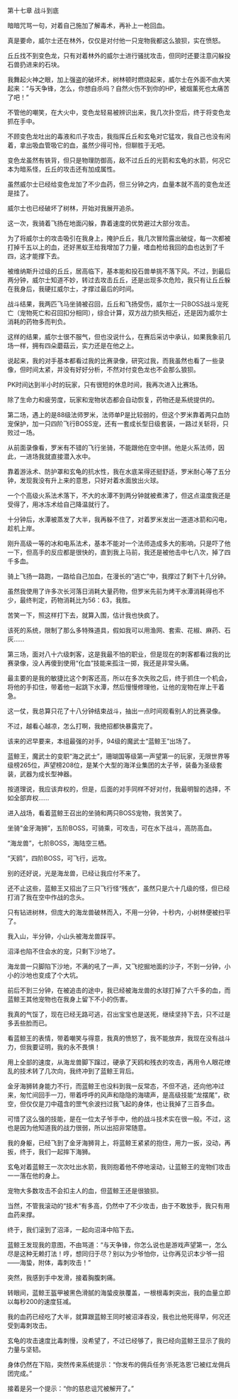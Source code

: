 第十七章 战斗到底


暗暗咒骂一句，对着自己施加了解毒术，再补上一枪回血。

真是要命，威尔士还在林外，仅仅是对付他一只宠物我都这么狼狈，实在愤怒。

丘丘找不到变色龙，只有对着林外的威尔士进行骚扰攻击，但同时还要注意闪躲投石兽扔进来的石块。

我舞起火神之眼，加上强盗的破坏术，树林顿时燃烧起来，威尔士在外面不由大笑起来：“与天争锋，怎么，你想自杀吗？自然火伤不到你的HP，被烟薰死也太痛苦了吧！”

不管他的嘲笑，在大火中，变色龙轻易被辨识出来，我几次扑空后，终于将变色龙抓在手中。

不顾变色龙吐出的毒液和爪子攻击，我指挥丘丘和玄龟对它猛攻，我自己也没有闲着，拿出吸血管吸它的血，虽然少得可怜，但聊胜于无吧。

变色龙虽然有铁背，但只是物理防御高，敌不过丘丘的光箭和玄龟的水箭，何况它本为暗系怪，丘丘的攻击还有加成属性。

虽然威尔士已经给变色龙加了不少血药，但三分钟之内，血量本就不高的变色龙还是挂了。

威尔士也已经破坏了树林，开始对我展开追杀。

这一次，我骑着飞扬在地面闪躲，靠着速度的优势避过大部分攻击。

为了将威尔士的攻击吸引在我身上，掩护丘丘，我几次冒险露出破绽，每一次都被打掉千五以上的血，还好黑蚁王给我增加了力量，嗜血枪给我回的血也达到了千四，这才能撑下去。

被维纳斯升过级的丘丘，居高临下，基本能和投石兽单挑不落下风。不过，到最后两分钟，威尔士知道不妙，转过去攻击丘丘，还是出现多次危险，我只有让丘丘躲在我身后，我硬扛威尔士，才撑过最后的时间。

战斗结果，我两匹飞马坐骑被召回，丘丘和飞扬受伤，威尔士一只BOSS战斗宠死亡（宠物死亡和召回扣分相同），综合计算，双方战力损失相近，还是因为威尔士消耗的药物多而判负。

这样的结果，威尔士很不服气，但也没说什么，在赛后采访中承认，如果我象前几场一样，拥有四朵蘑菇云，实力还是在他之上。

说起来，我的对手基本都看过我的比赛录像，研究过我，而我虽然也看了一些录像，但时间太紧，并没有好好分析，不然对付变色龙也不会那么狼狈。

PK时间达到半小时的玩家，只有很短的休息时间，我再次进入比赛场。

除了生命力和疲劳度，玩家和宠物状态都会自动恢复，药物还是系统提供的。

第二场，遇上的是88级法师罗米，法师单P是比较弱的，但这个罗米靠着两只血防宠保护，加一只四阶飞行BOSS宠，还有一套成长型日级套装，一路过关斩将，只败过一场。

从前面录像看，罗米有不错的飞行坐骑，不能跟他在空中拼。他是火系法师，因此，一进场我就直接潜入水中。

靠着游泳术、防护罩和玄龟的抗水性，我在水底呆得还挺舒适，罗米耐心等了五分钟，发现我没有升上来的意思，只好对着水面放出火球。

一个个高级火系法术落下，不大的水潭不到两分钟就被煮沸了，但这点温度我还是受得了，用冰冻术给自己降温就行了。

十分钟后，水潭被蒸发了大半，我再躲不住了，对着罗米发出一道道冰箭和闪电，趁机上岸。

刚升高级一等的冰和电系法术，基本不能对一个法师造成多大的影响，只是吓了他一下，但高手的反应都是很快的，直到我上马前，我还是被他击中七八次，掉了四千多血。

骑上飞扬一路跑，一路给自己加血，在漫长的“逃亡”中，我撑过了剩下十几分钟。

虽然我使用了许多次长河落日消耗大量药物，但罗米先前为烤干水潭消耗得也不少，最终判定，药物消耗比为56：63，我胜。

苦笑一下，照这样打下去，就算入围，估计我也快疯了。

该死的系统，限制了那么多特殊道具，假如我可以用渔网、套索、花椒、麻药、石灰……

第三场，面对八十六级刺客，这是我最不怕的职业，但是现在的刺客都看过我的比赛录像，没人再傻到使用“化血”技能来孤注一掷，我还是非常头痛。

最主要的是我的敏捷比这个刺客还高，所以在多次失败之后，终于抓住一个机会，将他的手扣住，带着他一起跳下水潭，然后慢慢修理他，让他的宠物在岸上干着急。

这一仗，我总算只花了十八分钟结束战斗，抽出一点时间观看别人的比赛录像。

不过，越看心越凉，怎么打啊，我绝招都快暴露完了。

该来的迟早要来，本组最强的对手，94级的魔武士“蓝鲸王”出场了。

蓝鲸王，魔武士的变职“海之武士”，珊瑚国等级第一声望第一的玩家，无限世界等级榜265位，声望榜208位，是某个大型的海洋业集团的太子爷，装备为圣级套装，武器为成长型神器。

按道理说，我应该弃权的，但是，后面的对手同样不好对付，我最明智的选择，不如全部弃权……

进入战场，看着蓝鲸王召出的坐骑和两只BOSS宠物，我苦笑了。

坐骑“金牙海狮”，五阶BOSS，可骑乘，可攻击，可在水下战斗，高防高血。

“海龙兽”，七阶BOSS，海陆空三栖。

“天鸥”，四阶BOSS，可飞行，远攻。

别的还好说，光是海龙兽，已经让我应付不来了。

还不止这些，蓝鲸王又招出了三只飞行怪“残衣”，虽然只是六十几级的怪，但已经打消了我在空中作战的念头。

只有钻进树林，但庞大的海龙兽破林而入，不用一分钟，十秒内，小树林便被扫平了。

我入山，半分钟，小山头被海龙兽踩平。

沼泽也陷不住会水的宠，只剩下沙地了。

海龙兽一只脚陷下沙地，不满的吼了一声，又飞挖掘地面的沙子，不到一分钟，小小的沙地也变成了个大坑。

前后不到三分钟，在被追击的途中，我已经被海龙兽的水球打掉了六千多的血，而蓝鲸王其他宠物也在我身上留下不小的伤害。

我真的气馁了，现在已经无路可逃，召出宝宝也是送死，继续坚持下去，只不过是多丢些脸而已。

看蓝鲸王的表情，带着嘲笑与得意，我真的愤怒了，我不能放弃，我现在没有战斗力，但我要证明，我的永不畏惧！

用上全部的速度，从海龙兽脚下蹿过，硬承了天鸥和残衣的攻击，再用令人眼花缭乱的技术转了几次向，我终冲到了蓝鲸王背后。

金牙海狮转身能力不行，而蓝鲸王也没料到我一反常态，不但不逃，还向他冲过来，匆忙间回手一刀，带着呼呼的风声和隐隐的海啸声，是高级技能“龙摆尾”，砍空，但仅仅是刀中蕴含的罡气余波扫过我飞起的身体，也让我掉了三百多血。

可惜了这么强的技能，是在一位太子爷手中，他的战斗技术实在很一般。不过，这也是因为他知道我的战力很弱，所以出招非常随意。

我的身躯，已经飞到了金牙海狮背上，将蓝鲸王紧紧的抱住，用力一扳，没动，再扳，终于，我们一起摔下海狮。

玄龟对着蓝鲸王一次次吐出水箭，我则抱着他不停地滚动，让蓝鲸王的宠物们攻击一一落在他的身上。

宠物大多数攻击不会扣主人的血，但蓝鲸王还是很狼狈。

当然，不管我滚动的“技术”有多高，仍然中了不少攻击，由于不敢放手，我只有用血药来撑。

终于，我们滚到了沼泽，一起向沼泽中陷下去。

蓝鲸王发现我的意图，不由骂道：“与天争锋，你怎么说也是游戏声望第一，怎么尽是这种无赖打法！哼，想同归于尽？别以为少爷怕你，让你再见识本少爷一招——海蛰，附体，毒刺攻击！”

突然，我感到手中发滑，接着胸腹刺痛。

转眼间，蓝鲸王盔甲被黑色滑腻的海蛰皮肤覆盖，一根根毒刺突出，我的血量立即以每秒200的速度狂减。

我的血药已经吃了大半，就算跟蓝鲸王同时被沼泽吞没，我也比他死得早，何况还受到毒刺攻击。

玄龟的攻击速度比毒刺慢，没希望了，不过已经够了，我已经向蓝鲸王显示了我的力量与坚韧。

身体仍然在下陷，突然传来系统提示：“你发布的佣兵任务‘杀死洛恩’已被红龙佣兵团完成。”

接着是另一个提示：“你的慈悲诅咒被解开了。”





